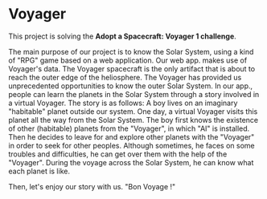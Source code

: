 # Voyager

This project is solving the __Adopt a Spacecraft: Voyager 1 challenge__.

The main purpose of our project is to know the Solar System, using a kind of "RPG" game based on a web application. Our web app. makes use of Voyager's data. The Voyager spacecraft is the only artifact that is about to reach the outer edge of the heliosphere. The Voyager has provided us unprecedented opportunities to know the outer Solar System. In our app., people can learn the planets in the Solar System through a story involved in a virtual Voyager. The story is as follows:  A boy lives on an imaginary "habitable" planet outside our system. One day, a virtual Voyager visits this planet all the way from the Solar System. The boy first knows the existence of other (habitable) planets from the "Voyager", in which "AI" is installed. Then he decides to leave for and explore other planets with the "Voyager" in order to seek for other peoples. Although sometimes, he faces on some troubles and difficulties, he can get over them with the help of the "Voyager". During the voyage across the Solar System, he can know what each planet is like.

Then, let's enjoy our story with us. "Bon Voyage !"
